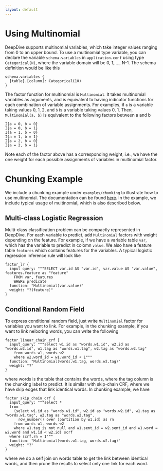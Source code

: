 ```yaml
---
layout: default
---
```


# Using Multinomial

DeepDive supports multinomial variables, which take integer values ranging from 0 to an upper bound. To use a multinomial type variable, you can declare the variable `schema.variables` in `application.conf` using type `Categorical(N)`, where the variable domain will be 0, 1, ..., N-1. The schema definition would be like this 
  
    schema.variables {
      [table].[column]: Categorical(10)
    }

The factor function for multinomial is `Multinomial`. It takes multinomial variables as arguments, and is equivalent to having indicator functions for each combination of variable assignments. For examples, if `a` is a variable taking values 0, 1, 2, and `b` is a variable taking values 0, 1. Then, `Multinomial(a, b)` is equivalent to the following factors between a and b
  
    I{a = 0, b = 0}
    I{a = 0, b = 1}
    I{a = 1, b = 0}
    I{a = 1, b = 1}
    I{a = 2, b = 0}
    I{a = 2, b = 1}

Note each of the factor above has a corresponding weight, i.e., we have the one weight for each possible assignments of variables in multinomial factor.

# Chunking Example

We include a chunking example under `examples/chunking` to illustrate how to use multinomial. The documentation can be found [here](chunking.html). In the example, we include typical usage of multinomial, which is also described below. 

## Multi-class Logistic Regression

Multi-class classification problem can be compactly represented in DeepDive. For each variable to predict, add `Multinomial` factors with weight depending on the feature. For example, if we have a variable table `var`, which has the variable to predict in colomn `value`. We also have a feature table `features` which contains features for the variables. A typical logistic regression inference rule will look like
  
    factor_lr {
      input query: """SELECT var.id AS "var.id", var.value AS "var.value", features.feature as "feature"
        FROM var, features
        WHERE predicate
      function: "Multinomial(var.value)"
      weight: "?(feature)"
    }


## Conditional Random Field

To express conditional random field, just write `Multinomial` factor for variables you want to link. For example, in the chunking example, if you want to link neiboring words, you can write the following

    factor_linear_chain_crf {
      input_query: """select w1.id as "words.w1.id", w2.id as "words.w2.id", w1.tag as "words.w1.tag", w2.tag as "words.w2.tag"
        from words w1, words w2
        where w2.word_id = w1.word_id + 1"""
      function: "Multinomial(words.w1.tag, words.w2.tag)"
      weight: "?"
    }

where words is the table that contains the words, where the tag column is the chunking label to predict. It is similar with skip-chain CRF, where we have skip edges that link identical words. In chunking example, we have

    factor_skip_chain_crf {
      input_query: """select *
      from
        (select w1.id as "words.w1.id", w2.id as "words.w2.id", w1.tag as "words.w1.tag", w2.tag as "words.w2.tag",
          row_number() over (partition by w1.id) as rn
        from words w1, words w2
        where w1.tag is not null and w1.sent_id = w2.sent_id and w1.word = w2.word and w1.id < w2.id) scrf
      where scrf.rn = 1""" 
      function: "Multinomial(words.w1.tag, words.w2.tag)"
      weight: "?"
    }

where we do a self join on words table to get the link between identical words, and then prune the results to select only one link for each word.